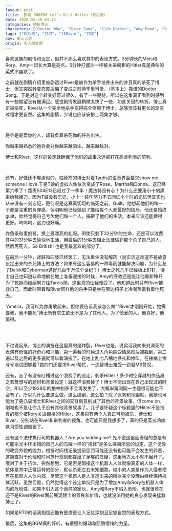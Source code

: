 ```yaml
---
layout: post
title: 【DW】S06E08 Let's Kill Hitler（观后感）
date: 2020-03-29 03:48
categories: 神秘博士
characters: ["Doctor Who", "River Song", "11th Doctor", "Amy Pond", "Rory Pond"]
tags: ["观后感", "刀河", "11River", "刀玫"]
pov: 第三人称
origin: 名人朋友圈
---
```


喜欢这集的剧情和设定，但并不那么喜欢其中的表现方式。3分钟长的Mels和Rory、Amy一起长大算是亮点，5分钟打酱油一样被关进橱柜的Hitler真是典型的英式冷幽默了。

之前就在剧情介绍里被剧透过River是被作为杀手培养出来的并且真的杀死了博士，但又突然转变态度后悔了变成之前两季里可爱、（基本上）靠谱的Doctor Song。于是对这个转变好奇过很久，有了一些期待。所以在这集真正看到时感到有一些期望没有被满足。感觉剧情发展稍微太快了一些，如此关键的转折，博士真正被杀死，River从一个完全地杀手变得完全信服于博士，总感觉该有更长的渐变过程才更自然。这集的剧情，少说也应该安排上两集才够。

<br>

将会是最爱你的人，却背负着杀死你的任务出生。

你越来越熟悉的她将会对你越来越陌生，越来越敌对。

博士和River，这样的设定就确保了他们的故事永远被钉在高虐列表的前列。

<br>

还有，好像还不够虐似的，临死前的博士对着Tardis的语音界面要求show me someone I love.于是T娘的虚拟人像依次变成了Rose、Martha和Donna。这已经第六季了！距离S04E13已经过了一季半！魔法特没有心！为什么还要用小十的痛来给我捅刀。因为T娘没有忘记，小十一装作努力不去回忆小十时的记忆但其实也从来没有一刻忘记，更何况是这真真切切的临死之前。Guilt，他想起他们的每一个都是深重的负罪感，但明明他已经做到了能给每个人都最好的结局，他还是始终guilt，始终觉得自己亏欠他们每一个人，搞砸了他们的生活，本来应该还能做得更好。呜呜呜，这刀也好痛。

炸鱼条和蛋奶酱。换上最漂亮的礼服。即使只剩下32分钟的生命，还是可以浪费其中的31分钟去愉快地生活，用最后的1分钟去阻止法律惩罚那个杀了自己的人，然后再死去。So British! 也是我最喜欢的部分了。

在最后一分钟，肾脏和四肢已经罢工，无法重生没有解药（说实话这难道不是故意设定出来的杀死博士的方法？如果有这么容易的一种毒药就能解决问题，为什么花了Dalek和Cyberman这好几百千万亿个世纪？）博士之死几乎已经板上钉钉，博士自己也知道认命地躺在地上准备迎接的时候，Amy的呼救还是能让他重新睁开为了救她而继续努力往Tardis爬。这里真的让我难受了，他知道此时只有River能救自己，而此时带着和River同样脸的杀手只是坐在旁边椅子上冷嘲热讽看着他死去。

“Amelia，我可以为你勇敢起来，但你要告诉我该怎么做”“River才刚刚开始，她需要我，我不能死”博士所有求生欲无不是为了其他人，为了他爱的人。他真好，他值得。

<br><br>

不过说起来，博士的演技在这里真的是炸裂，River也是。说实话我向来对濒死的表演有奇怪的好奇心和兴趣，第一遍看的时候进入角色感受情感然后被戳到，第二遍以及之后的更多遍就可以看演技了。在地上乱七八糟地挣扎和惨叫，在楼梯上惨兮兮地试图够着T娘的门还要求River帮忙，一边替博士难受一边替MS赞叹。

还有，忘了有没有吐槽过这个浪费了的设定。刺杀Hitler！多少时空穿越的作品趋之若鹜想写的题材和背景设定！就这样浪费掉了！博士不能出现在自己出现过的时空，所以至少1938年的柏林刺杀不会再发生了，大概率猜测同一主题很可能也不会有了。所以为什么要这么做，这么编剧，这么拍？除了讽刺和冷幽默，我猜也可能为了更凸显博士和River之间的交互刻意削减了其他的背景故事，但come on，削减也不是让你几乎没有其他背景故事了。几乎要怀疑这个标题里的Hitler不是指真的那个被Rory关进橱柜的Hitler，这集只有两个人真正可能被杀，博士和River，分别站在River和审判者的视角。也可能只是我想多了，真的只是英式冷幽默习惯性调侃罢了。

还有这个法律执行司的机器人？Are you kidding me? 先不说这里面奇怪的总是有可能杀光手环出错的自己人的乌贼一样的“抗体”是多么匪夷所思的设定，这个诡异的改变外貌的能力，根据时间线记录提前惩罚可能还没有也可能不会发生的罪恶，这简直对于伦理和时间旅行规则都提出了足够的质疑，这里地方太小就不展开了。哦对了关于抗体，突然想到，它是否是暗指这个机器人人体就像真正的人体一样，抗体是其中正常运转的部分，默认杀死左右未知细胞，缩小的人类是作为入侵者栖居在机器人人体内部，尽管这个机器人是人类造出来的所以完全没理由继续保持抗体活跃。虽然但是，仍然觉得这个设定单纯只是为了增加Amy和Rory在机器人体内的危险性，如果不引入这个诡异的家伙，Amy和Rory不陷入危险，也就很难在还不是River的River面前展现博士的善良和价值，也就没法用她的良心发现来拯救博士了。

如果是RTD的话我相信还能有更虐更让人记忆深刻且足够自然的表现方式。

最后，这集的BGM真的好听，有很强的煽动和酝酿情绪的力量。

